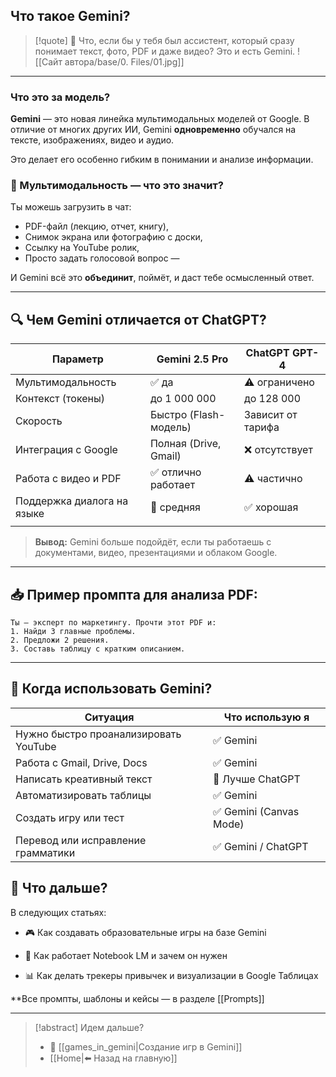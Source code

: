## Что такое Gemini?

>[!quote] 🧠 Что, если бы у тебя был ассистент, который сразу понимает текст, фото, PDF и даже видео? Это и есть Gemini.
>![[Сайт автора/base/0. Files/01.jpg]]

---
### Что это за модель?

**Gemini** — это новая линейка мультимодальных моделей от Google. В отличие от многих других ИИ, Gemini **одновременно** обучался на тексте, изображениях, видео и аудио. 

Это делает его особенно гибким в понимании и анализе информации.

### 🧠 Мультимодальность — что это значит?

Ты можешь загрузить в чат:

- PDF-файл (лекцию, отчет, книгу),
- Снимок экрана или фотографию с доски,
- Ссылку на YouTube ролик,
- Просто задать голосовой вопрос —

И Gemini всё это **объединит**, поймёт, и даст тебе осмысленный ответ.

---

## 🔍 Чем Gemini отличается от ChatGPT?

| Параметр                   | Gemini 2.5 Pro        | ChatGPT GPT-4     |
| -------------------------- | --------------------- | ----------------- |
| Мультимодальность          | ✅ да                  | ⚠️ ограничено     |
| Контекст (токены)          | до 1 000 000          | до 128 000        |
| Скорость                   | Быстро (Flash-модель) | Зависит от тарифа |
| Интеграция с Google        | Полная (Drive, Gmail) | ❌ отсутствует     |
| Работа с видео и PDF       | ✅ отлично работает    | ⚠️ частично       |
| Поддержка диалога на языке | 🤔 средняя            | ✅ хорошая         |
|                            |                       |                   |

> **Вывод:** Gemini больше подойдёт, если ты работаешь с документами, видео, презентациями и облаком Google.

---
## 📥 Пример промпта для анализа PDF:

```
Ты — эксперт по маркетингу. Прочти этот PDF и:
1. Найди 3 главные проблемы.
2. Предложи 2 решения.
3. Составь таблицу с кратким описанием.
```

---

## 🧭 Когда использовать Gemini?

| Ситуация                              | Что использую я        |
| ------------------------------------- | ---------------------- |
| Нужно быстро проанализировать YouTube | ✅ Gemini               |
| Работа с Gmail, Drive, Docs           | ✅ Gemini               |
| Написать креативный текст             | 🤔 Лучше ChatGPT       |
| Автоматизировать таблицы              | ✅ Gemini               |
| Создать игру или тест                 | ✅ Gemini (Canvas Mode) |
| Перевод или исправление грамматики    | ✅ Gemini / ChatGPT     |


## 📎 Что дальше?

В следующих статьях:

- 🎮 Как создавать образовательные игры на базе Gemini
    
- 🧩 Как работает Notebook LM и зачем он нужен
    
- 📊 Как делать трекеры привычек и визуализации в Google Таблицах
    

**Все промпты, шаблоны и кейсы — в разделе [[Prompts]]

---

> [!abstract] Идем дальше?
> - 🧠 [[games_in_gemini|Создание игр в Gemini]]
> - [[Home|⬅️ Назад на главную]]